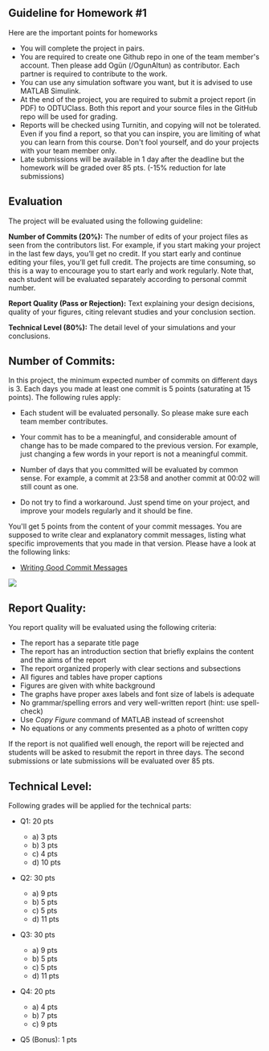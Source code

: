 ﻿
## Guideline for Homework #1

Here are the important points for homeworks

- You will complete the project in pairs.
- You are required to create one Github repo in one of the team member's account. Then please add Ogün (/OgunAltun) as contributor. Each partner is required to contribute to the work.
- You can use any simulation software you want, but it is advised to use MATLAB Simulink.
- At the end of the project, you are required to submit a project report (in PDF) to ODTUClass. Both this report and your source files in the GitHub repo will be used for grading.
- Reports will be checked using Turnitin, and copying will not be tolerated. Even if you find a report, so that you can inspire, you are limiting of what you can learn from this course. Don't fool yourself, and do your projects with your team member only.
- Late submissions will be available in 1 day after the deadline but the homework will be graded over 85 pts. (-15% reduction for late submissions)

## Evaluation

The project will be evaluated using the following guideline:

**Number of Commits (20%):** The number of edits of your project files as seen from the contributors list. For example, if you start making your project in the last few days, you’ll get no credit. If you start early and continue editing your files, you’ll get full credit. The projects are time consuming, so this is a way to encourage you to start early and work regularly. Note that, each student will be evaluated separately according to personal commit number.

**Report Quality (Pass or Rejection):** Text explaining your design decisions, quality of your figures, citing relevant studies and your conclusion section.

**Technical Level (80%):** The detail level of your simulations and your conclusions.

## Number of Commits:

In this project, the minimum expected number of commits on different days is 3. Each days you made at least one commit is 5 points (saturating at 15 points).  The following rules apply:

- Each student will be evaluated personally. So please make sure each team member contributes.

- Your commit has to be a meaningful, and considerable amount of change has to be made compared to the previous version. For example, just changing a few words in your report is not a meaningful commit.

- Number of days that you committed will be evaluated by common sense. For example, a commit at 23:58 and another commit at 00:02 will still count as one.

- Do not try to find a workaround. Just spend time on your project, and improve your models regularly and it should be fine.

You'll get 5 points from the content of your commit messages. You are supposed to write clear and explanatory commit messages, listing what  specific improvements that you made in that version. Please have a look at the following links:

- [Writing Good Commit Messages](https://vip.wordpress.com/documentation/commit-messages/)

![](https://imgs.xkcd.com/comics/git_commit.png)

## Report Quality:

You report quality will be evaluated using the following criteria:

- The report has a separate title page
- The report has an introduction section that briefly explains the content and the aims of the report
- The report organized properly with clear sections and subsections
- All figures and tables have proper captions
- Figures are given with white background
- The graphs have proper axes labels and font size of labels is adequate
- No grammar/spelling errors and very well-written report (hint: use spell-check)
- Use *Copy Figure* command of MATLAB instead of screenshot
- No equations or any comments presented as a photo of written copy

If the report is not qualified well enough, the report will be rejected and students will be asked to resubmit the report in three days. The second submissions or late submissions will be evaluated over 85 pts.

## Technical Level:

Following grades will be applied for the technical parts:

- Q1: 20 pts
	- a) 3 pts
	- b) 3 pts
	- c) 4 pts
	- d) 10 pts


- Q2: 30 pts
	- a) 9 pts
	- b) 5 pts
	- c) 5 pts
	- d) 11 pts


- Q3: 30 pts
	- a) 9 pts
	- b) 5 pts
	- c) 5 pts
	- d) 11 pts


- Q4: 20 pts
	- a) 4 pts
	- b) 7 pts
	- c) 9 pts


- Q5 (Bonus): 1 pts
